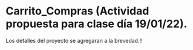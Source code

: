 # Carrito_Compras (Actividad propuesta para clase día 19/01/22).


Los detalles del proyecto se agregaran a la brevedad.!! 
